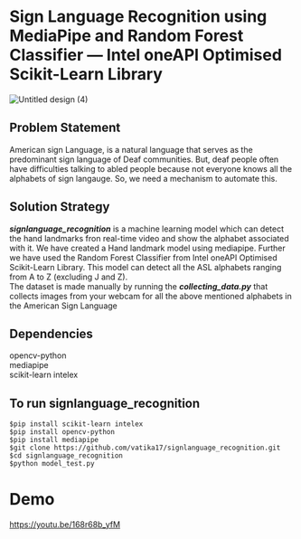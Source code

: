 # Sign Language Recognition using MediaPipe and Random Forest Classifier — Intel oneAPI Optimised Scikit-Learn Library
![Untitled design (4)](https://user-images.githubusercontent.com/100186186/226212948-2793b61d-1fba-4f6e-b0be-ad526b263154.png)
## Problem Statement
American sign Language, is a natural language that serves as the predominant sign language of Deaf communities. But, deaf people often have difficulties talking to abled people because not everyone knows all the alphabets of sign langauge. So, we need a mechanism to automate this.<br>
## Solution Strategy
__*signlanguage_recognition*__ is a machine learning model which can detect the hand landmarks fron real-time video and show the alphabet associated with it. We have created a Hand landmark model using mediapipe. Further we have used the Random Forest Classifier from Intel oneAPI Optimised Scikit-Learn Library. This model can detect all the ASL alphabets ranging from A to Z (excluding J and Z).<br>
The dataset is made manually by running the __*collecting_data.py*__ that collects images from your webcam for all the above mentioned alphabets in the American Sign Language <br>
## Dependencies
opencv-python<br>
mediapipe<br>
scikit-learn intelex<br>
## To run signlanguage_recognition
~~~~
$pip install scikit-learn intelex
$pip install opencv-python
$pip install mediapipe
$git clone https://github.com/vatika17/signlanguage_recognition.git
$cd signlanguage_recognition
$python model_test.py
~~~~
# Demo
https://youtu.be/168r68b_yfM

